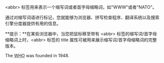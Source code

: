 \<abbr> 标签用来表示一个缩写词或者首字母缩略词，如"WWW"或者"NATO"。

通过对缩写词语进行标记，您就能够为浏览器、拼写检查程序、翻译系统以及搜索引擎分度器提供有用的信息。

**提示：**在某些浏览器中，当您把鼠标移至带有 \<abbr> 标签的缩写词/首字母缩略词上时，\<abbr> 标签的 title 属性可被用来展示缩写词/首字母缩略词的完整版本。

The <abbr title="World Health Organization">WHO</abbr> was founded in 1948.